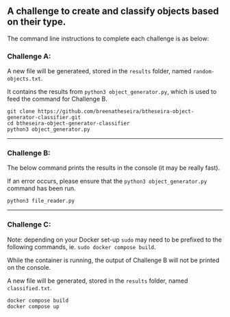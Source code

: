 ## A challenge to create and classify objects based on their type.

The command line instructions to complete each challenge is as below:

### Challenge A:

A new file will be generateed, stored in the `results` folder, named `random-objects.txt`.

It contains the results from `python3 object_generator.py`, which is used to feed the command for Challenge B.

```
git clone https://github.com/breenatheseira/btheseira-object-generator-classifier.git
cd btheseira-object-generator-classifier
python3 object_generator.py
```

---

### Challenge B:

The below command prints the results in the console (it may be really fast).

If an error occurs, please ensure that the `python3 object_generator.py` command has been run.

```
python3 file_reader.py
```

---

### Challenge C:

Note: depending on your Docker set-up `sudo` may need to be prefixed to the following commands, ie.
`sudo docker compose build`.

While the container is running, the output of Challenge B will not be printed on the console.

A new file will be generated, stored in the `results` folder, named `classified.txt`.
```
docker compose build
docker compose up
```
